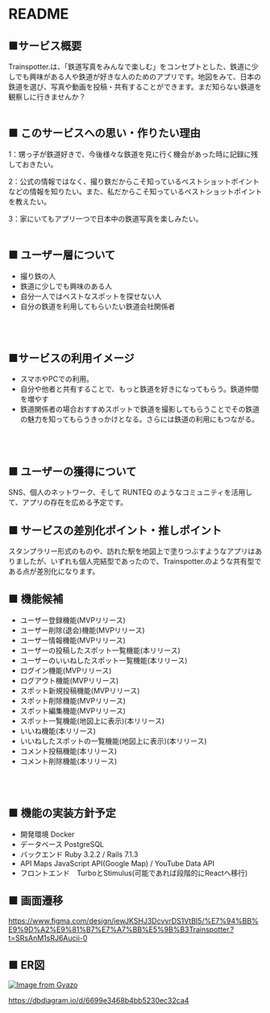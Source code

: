 # README
## ■サービス概要

Trainspotter.は、「鉄道写真をみんなで楽しむ」をコンセプトとした、鉄道に少しでも興味がある人や鉄道が好きな人のためのアプリです。地図をみて、日本の鉄道を選び、写真や動画を投稿・共有することができます。まだ知らない鉄道を観察しに行きませんか？
<br>
<br>

## ■ このサービスへの思い・作りたい理由

1：甥っ子が鉄道好きで、今後様々な鉄道を見に行く機会があった時に記録に残しておきたい。

2：公式の情報ではなく、撮り鉄だからこそ知っているベストショットポイントなどの情報を知りたい。また、私だからこそ知っているベストショットポイントを教えたい。

3：家にいてもアプリ一つで日本中の鉄道写真を楽しみたい。
<br>
<br>

## ■ ユーザー層について
- 撮り鉄の人
- 鉄道に少しでも興味のある人
- 自分一人ではベストなスポットを探せない人
- 自分の鉄道を利用してもらいたい鉄道会社関係者
<br>
<br>


## ■サービスの利用イメージ
- スマホやPCでの利用。
- 自分や他者と共有することで、もっと鉄道を好きになってもらう。鉄道仲間を増やす
- 鉄道関係者の場合おすすめスポットで鉄道を撮影してもらうことでその鉄道の魅力を知ってもらうきっかけとなる。さらには鉄道の利用にもつながる。
<br>
<br>

## ■ ユーザーの獲得について
SNS、個人のネットワーク、そして RUNTEQ のようなコミュニティを活用して、アプリの存在を広める予定です。


## ■ サービスの差別化ポイント・推しポイント
スタンプラリー形式のものや、訪れた駅を地図上で塗りつぶすようなアプリはありましたが、いずれも個人完結型であったので、Trainspotter.のような共有型である点が差別化になります。


## ■ 機能候補
- ユーザー登録機能(MVPリリース)
- ユーザー削除(退会)機能(MVPリリース)
- ユーザー情報機能(MVPリリース)
- ユーザーの投稿したスポット一覧機能(本リリース)
- ユーザーのいいねしたスポット一覧機能(本リリース)
- ログイン機能(MVPリリース)
- ログアウト機能(MVPリリース)
- スポット新規投稿機能(MVPリリース)
- スポット削除機能(MVPリリース)
- スポット編集機能(MVPリリース)
- スポット一覧機能(地図上に表示)(本リリース)
- いいね機能(本リリース)
- いいねしたスポットの一覧機能(地図上に表示)(本リリース)
- コメント投稿機能(本リリース)
- コメント削除機能(本リリース)
<br>
<br>

## ■ 機能の実装方針予定
- 開発環境	Docker
- データベース	PostgreSQL
- バックエンド	Ruby 3.2.2 / Rails 7.1.3
- API	Maps JavaScript API(Google Map) / YouTube Data API
- フロントエンド　TurboとStimulus(可能であれば段階的にReactへ移行)

## ■ 画面遷移
https://www.figma.com/design/iewJKSHJ3DcvvrDS1VtBI5/%E7%94%BB%E9%9D%A2%E9%81%B7%E7%A7%BB%E5%9B%B3Trainspotter.?t=SRsAnM1sRJ6Aucii-0

## ■ ER図
[![Image from Gyazo](https://i.gyazo.com/f412986ec634e05525d6f8f1dc751cab.png)](https://gyazo.com/f412986ec634e05525d6f8f1dc751cab)

https://dbdiagram.io/d/6699e3468b4bb5230ec32ca4

